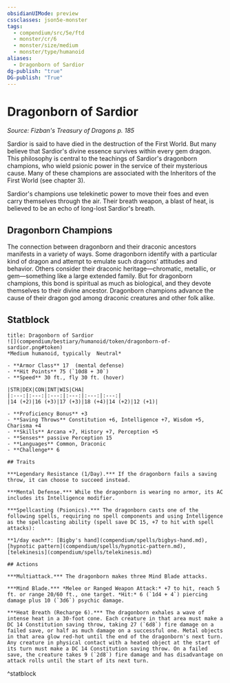 ```yaml
---
obsidianUIMode: preview
cssclasses: json5e-monster
tags:
  - compendium/src/5e/ftd
  - monster/cr/6
  - monster/size/medium
  - monster/type/humanoid
aliases:
  - Dragonborn of Sardior
dg-publish: "true"
DG-publish: "True"
---
```

# Dragonborn of Sardior
*Source: Fizban's Treasury of Dragons p. 185*  

Sardior is said to have died in the destruction of the First World. But many believe that Sardior's divine essence survives within every gem dragon. This philosophy is central to the teachings of Sardior's dragonborn champions, who wield psionic power in the service of their mysterious cause. Many of these champions are associated with the Inheritors of the First World (see chapter 3).

Sardior's champions use telekinetic power to move their foes and even carry themselves through the air. Their breath weapon, a blast of heat, is believed to be an echo of long-lost Sardior's breath.

## Dragonborn Champions

The connection between dragonborn and their draconic ancestors manifests in a variety of ways. Some dragonborn identify with a particular kind of dragon and attempt to emulate such dragons' attitudes and behavior. Others consider their draconic heritage—chromatic, metallic, or gem—something like a large extended family. But for dragonborn champions, this bond is spiritual as much as biological, and they devote themselves to their divine ancestor. Dragonborn champions advance the cause of their dragon god among draconic creatures and other folk alike.

## Statblock

```ad-statblock
title: Dragonborn of Sardior
![](compendium/bestiary/humanoid/token/dragonborn-of-sardior.png#token)
*Medium humanoid, typically  Neutral*

- **Armor Class** 17  (mental defense)
- **Hit Points** 75 (`10d8 + 30`)
- **Speed** 30 ft., fly 30 ft. (hover)

|STR|DEX|CON|INT|WIS|CHA|
|:---:|:---:|:---:|:---:|:---:|:---:|
|14 (+2)|16 (+3)|17 (+3)|18 (+4)|14 (+2)|12 (+1)|

- **Proficiency Bonus** +3
- **Saving Throws** Constitution +6, Intelligence +7, Wisdom +5, Charisma +4
- **Skills** Arcana +7, History +7, Perception +5
- **Senses** passive Perception 15
- **Languages** Common, Draconic
- **Challenge** 6

## Traits

***Legendary Resistance (1/Day).*** If the dragonborn fails a saving throw, it can choose to succeed instead.

***Mental Defense.*** While the dragonborn is wearing no armor, its AC includes its Intelligence modifier.

***Spellcasting (Psionics).*** The dragonborn casts one of the following spells, requiring no spell components and using Intelligence as the spellcasting ability (spell save DC 15, +7 to hit with spell attacks):

**1/day each**: [Bigby's hand](compendium/spells/bigbys-hand.md), [hypnotic pattern](compendium/spells/hypnotic-pattern.md), [telekinesis](compendium/spells/telekinesis.md)

## Actions

***Multiattack.*** The dragonborn makes three Mind Blade attacks.

***Mind Blade.*** *Melee or Ranged Weapon Attack:* +7 to hit, reach 5 ft. or range 20/60 ft., one target. *Hit:* 6 (`1d4 + 4`) piercing damage plus 10 (`3d6`) psychic damage.

***Heat Breath (Recharge 6).*** The dragonborn exhales a wave of intense heat in a 30-foot cone. Each creature in that area must make a DC 14 Constitution saving throw, taking 27 (`6d8`) fire damage on a failed save, or half as much damage on a successful one. Metal objects in that area glow red-hot until the end of the dragonborn's next turn. Any creature in physical contact with a heated object at the start of its turn must make a DC 14 Constitution saving throw. On a failed save, the creature takes 9 (`2d8`) fire damage and has disadvantage on attack rolls until the start of its next turn.
```
^statblock
